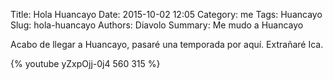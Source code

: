 Title: Hola Huancayo
Date: 2015-10-02 12:05
Category: me
Tags: Huancayo
Slug: hola-huancayo
Authors: Diavolo
Summary: Me mudo a Huancayo

Acabo de llegar a Huancayo, pasaré una temporada por aquí. Extrañaré Ica.

{% youtube yZxpOjj-0j4 560 315 %}
